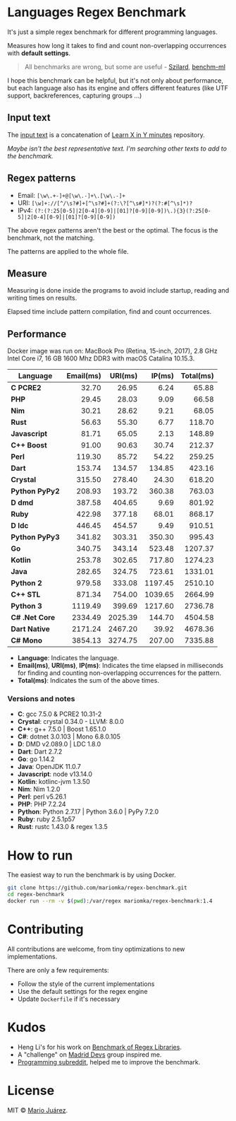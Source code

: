 # Languages Regex Benchmark

It's just a simple regex benchmark for different programming languages.

Measures how long it takes to find and count non-overlapping occurrences with **default settings**.

> All benchmarks are wrong, but some are useful - [Szilard](https://github.com/szilard), [benchm-ml](https://github.com/szilard/benchm-ml)

I hope this benchmark can be helpful, but it's not only about performance, but each language also has its engine and offers different features (like UTF support, backreferences, capturing groups ...)

## Input text

The [input text](input-text.txt) is a concatenation of [Learn X in Y minutes](https://github.com/adambard/learnxinyminutes-docs) repository.

*Maybe isn't the best representative text. I'm searching other texts to add to the benchmark.*

## Regex patterns

- Email: ``[\w\.+-]+@[\w\.-]+\.[\w\.-]+``
- URI: ``[\w]+://[^/\s?#]+[^\s?#]+(?:\?[^\s#]*)?(?:#[^\s]*)?``
- IPv4: ``(?:(?:25[0-5]|2[0-4][0-9]|[01]?[0-9][0-9])\.){3}(?:25[0-5]|2[0-4][0-9]|[01]?[0-9][0-9])``

The above regex patterns aren't the best or the optimal. The focus is the benchmark, not the matching.

The patterns are applied to the whole file.

## Measure

Measuring is done inside the programs to avoid include startup, reading and writing times on results.

Elapsed time include pattern compilation, find and count occurrences.

## Performance

Docker image was run on: MacBook Pro (Retina, 15-inch, 2017), 2.8 GHz Intel Core i7, 16 GB 1600 Mhz DDR3 with macOS Catalina 10.15.3.

Language | Email(ms) | URI(ms) | IP(ms) | Total(ms)
--- | ---: | ---: | ---: | ---:
**C PCRE2** | 32.70 | 26.95 | 6.24 | 65.88
**PHP** | 29.45 | 28.03 | 9.09 | 66.58
**Nim** | 30.21 | 28.62 | 9.21 | 68.05
**Rust** | 56.63 | 55.30 | 6.77 | 118.70
**Javascript** | 81.71 | 65.05 | 2.13 | 148.89
**C++ Boost** | 91.00 | 90.63 | 30.74 | 212.37
**Perl** | 119.30 | 85.72 | 54.22 | 259.25
**Dart** | 153.74 | 134.57 | 134.85 | 423.16
**Crystal** | 315.50 | 278.40 | 24.30 | 618.20
**Python PyPy2** | 208.93 | 193.72 | 360.38 | 763.03
**D dmd** | 387.58 | 404.65 | 9.69 | 801.92
**Ruby** | 422.98 | 377.18 | 68.01 | 868.17
**D ldc** | 446.45 | 454.57 | 9.49 | 910.51
**Python PyPy3** | 341.82 | 303.31 | 350.30 | 995.43
**Go** | 340.75 | 343.14 | 523.48 | 1207.37
**Kotlin** | 253.78 | 302.65 | 717.80 | 1274.23
**Java** | 282.65 | 324.75 | 723.61 | 1331.01
**Python 2** | 979.58 | 333.08 | 1197.45 | 2510.10
**C++ STL** | 871.34 | 754.00 | 1039.65 | 2664.99
**Python 3** | 1119.49 | 399.69 | 1217.60 | 2736.78
**C# .Net Core** | 2334.49 | 2025.39 | 144.70 | 4504.58
**Dart Native** | 2171.24 | 2467.20 | 39.92 | 4678.36
**C# Mono** | 3854.13 | 3274.75 | 207.00 | 7335.88

- **Language**: Indicates the language.
- **Email(ms)**, **URI(ms)**, **IP(ms)**: Indicates the time elapsed in milliseconds for finding and counting non-overlapping occurrences for the pattern.
- **Total(ms)**: Indicates the sum of the above times.

### Versions and notes

- **C**: gcc 7.5.0 & PCRE2 10.31-2
- **Crystal**: crystal 0.34.0 - LLVM: 8.0.0
- **C++**: g++ 7.5.0 | Boost 1.65.1.0
- **C#**: dotnet 3.0.103 | Mono 6.8.0.105
- **D**: DMD v2.089.0 | LDC 1.8.0
- **Dart**: Dart 2.7.2
- **Go**: go 1.14.2
- **Java**: OpenJDK 11.0.7
- **Javascript**: node v13.14.0
- **Kotlin**: kotlinc-jvm 1.3.50
- **Nim**: Nim 1.2.0
- **Perl**: perl v5.26.1
- **PHP**: PHP 7.2.24
- **Python**: Python 2.7.17 | Python 3.6.0 | PyPy 7.2.0
- **Ruby**: ruby 2.5.1p57
- **Rust**: rustc 1.43.0 & regex 1.3.5

# How to run

The easiest way to run the benchmark is by using Docker.

```sh
git clone https://github.com/mariomka/regex-benchmark.git
cd regex-benchmark
docker run --rm -v $(pwd):/var/regex mariomka/regex-benchmark:1.4
```

# Contributing

All contributions are welcome, from tiny optimizations to new implementations.

There are only a few requirements:
- Follow the style of the current implementations
- Use the default settings for the regex engine
- Update `Dockerfile` if it's necessary

# Kudos

- Heng Li's for his work on [Benchmark of Regex Libraries](http://lh3lh3.users.sourceforge.net/reb.shtml).
- A "challenge" on [Madrid Devs](http://madriddevs.org/) group inspired me.
- [Programming subreddit](https://www.reddit.com/r/programming/), helped me to improve the benchmark.

# License

MIT © [Mario Juárez](https://github.com/mariomka).
